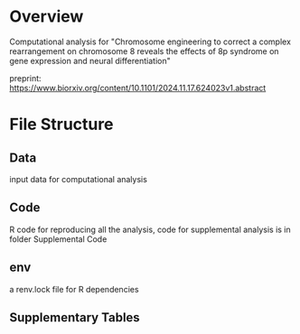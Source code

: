 # Overview
Computational analysis for "Chromosome engineering to correct a complex rearrangement on chromosome 8 reveals the effects of 
8p syndrome on gene expression and neural differentiation"

preprint: https://www.biorxiv.org/content/10.1101/2024.11.17.624023v1.abstract


# File Structure
## Data
input data for computational analysis

## Code
R code for reproducing all the analysis, code for supplemental analysis is in folder Supplemental Code

## env
a renv.lock file for R dependencies

## Supplementary Tables
